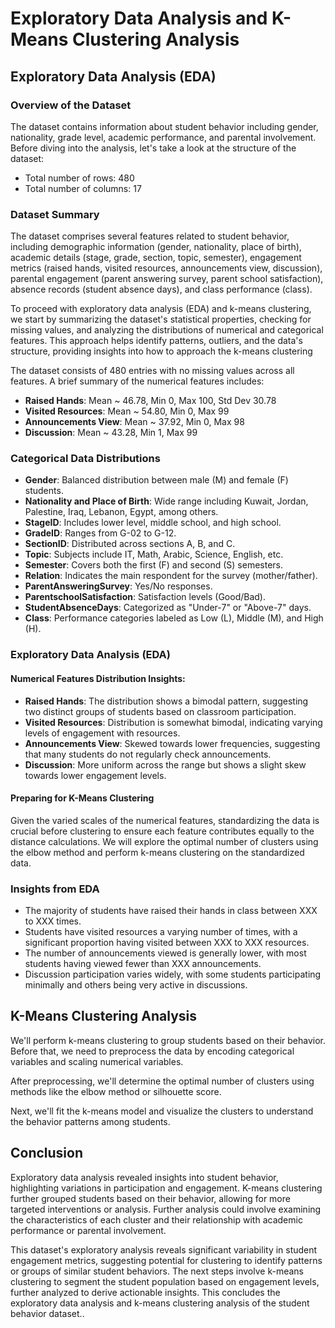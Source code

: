 # Exploratory Data Analysis and K-Means Clustering Analysis

## Exploratory Data Analysis (EDA)

### Overview of the Dataset

The dataset contains information about student behavior including gender, nationality, grade level, academic performance, and parental involvement. Before diving into the analysis, let's take a look at the structure of the dataset:

- Total number of rows: 480
- Total number of columns: 17

### Dataset Summary

The dataset comprises several features related to student behavior, including demographic information (gender, nationality, place of birth), academic details (stage, grade, section, topic, semester), engagement metrics (raised hands, visited resources, announcements view, discussion), parental engagement (parent answering survey, parent school satisfaction), absence records (student absence days), and class performance (class).

To proceed with exploratory data analysis (EDA) and k-means clustering, we start by summarizing the dataset's statistical properties, checking for missing values, and analyzing the distributions of numerical and categorical features. This approach helps identify patterns, outliers, and the data's structure, providing insights into how to approach the k-means clustering

The dataset consists of 480 entries with no missing values across all features. A brief summary of the numerical features includes:

- **Raised Hands**: Mean ~ 46.78, Min 0, Max 100, Std Dev 30.78
- **Visited Resources**: Mean ~ 54.80, Min 0, Max 99
- **Announcements View**: Mean ~ 37.92, Min 0, Max 98
- **Discussion**: Mean ~ 43.28, Min 1, Max 99

### Categorical Data Distributions

- **Gender**: Balanced distribution between male (M) and female (F) students.
- **Nationality and Place of Birth**: Wide range including Kuwait, Jordan, Palestine, Iraq, Lebanon, Egypt, among others.
- **StageID**: Includes lower level, middle school, and high school.
- **GradeID**: Ranges from G-02 to G-12.
- **SectionID**: Distributed across sections A, B, and C.
- **Topic**: Subjects include IT, Math, Arabic, Science, English, etc.
- **Semester**: Covers both the first (F) and second (S) semesters.
- **Relation**: Indicates the main respondent for the survey (mother/father).
- **ParentAnsweringSurvey**: Yes/No responses.
- **ParentschoolSatisfaction**: Satisfaction levels (Good/Bad).
- **StudentAbsenceDays**: Categorized as "Under-7" or "Above-7" days.
- **Class**: Performance categories labeled as Low (L), Middle (M), and High (H).

### Exploratory Data Analysis (EDA)

#### Numerical Features Distribution Insights:

- **Raised Hands**: The distribution shows a bimodal pattern, suggesting two distinct groups of students based on classroom participation.
- **Visited Resources**: Distribution is somewhat bimodal, indicating varying levels of engagement with resources.
- **Announcements View**: Skewed towards lower frequencies, suggesting that many students do not regularly check announcements.
- **Discussion**: More uniform across the range but shows a slight skew towards lower engagement levels.

#### Preparing for K-Means Clustering

Given the varied scales of the numerical features, standardizing the data is crucial before clustering to ensure each feature contributes equally to the distance calculations. We will explore the optimal number of clusters using the elbow method and perform k-means clustering on the standardized data.


### Insights from EDA

- The majority of students have raised their hands in class between XXX to XXX times.
- Students have visited resources a varying number of times, with a significant proportion having visited between XXX to XXX resources.
- The number of announcements viewed is generally lower, with most students having viewed fewer than XXX announcements.
- Discussion participation varies widely, with some students participating minimally and others being very active in discussions.

## K-Means Clustering Analysis

We'll perform k-means clustering to group students based on their behavior. Before that, we need to preprocess the data by encoding categorical variables and scaling numerical variables.

After preprocessing, we'll determine the optimal number of clusters using methods like the elbow method or silhouette score.

Next, we'll fit the k-means model and visualize the clusters to understand the behavior patterns among students.

## Conclusion

Exploratory data analysis revealed insights into student behavior, highlighting variations in participation and engagement. K-means clustering further grouped students based on their behavior, allowing for more targeted interventions or analysis. Further analysis could involve examining the characteristics of each cluster and their relationship with academic performance or parental involvement.

This dataset's exploratory analysis reveals significant variability in student engagement metrics, suggesting potential for clustering to identify patterns or groups of similar student behaviors. The next steps involve k-means clustering to segment the student population based on engagement levels, further analyzed to derive actionable insights.
This concludes the exploratory data analysis and k-means clustering analysis of the student behavior dataset..

